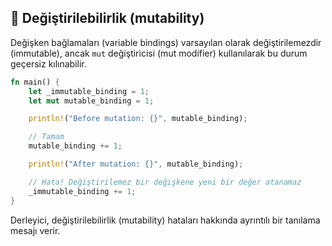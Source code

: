 ## 🔄 Değiştirilebilirlik (mutability)

Değişken bağlamaları (variable bindings) varsayılan olarak değiştirilemezdir (immutable), ancak `mut` değiştiricisi (mut modifier) kullanılarak bu durum geçersiz kılınabilir.

```rust
fn main() {
    let _immutable_binding = 1;
    let mut mutable_binding = 1;

    println!("Before mutation: {}", mutable_binding);

    // Tamam
    mutable_binding += 1;

    println!("After mutation: {}", mutable_binding);

    // Hata! Değiştirilemez bir değişkene yeni bir değer atanamaz
    _immutable_binding += 1;
}
```

Derleyici, değiştirilebilirlik (mutability) hataları hakkında ayrıntılı bir tanılama mesajı verir.
